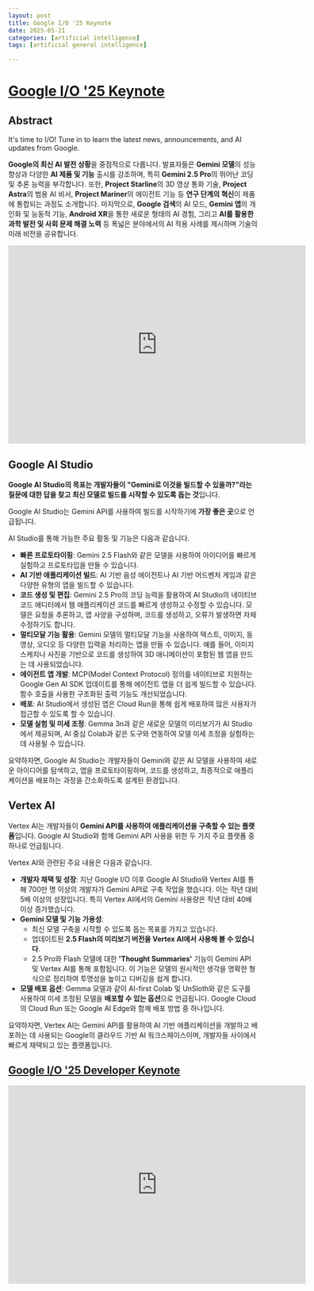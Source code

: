 ```yaml
---
layout: post
title: Google I/O '25 Keynote
date: 2025-05-21
categories: [artificial intelligence]
tags: [artificial general intelligence]

---
```


# [Google I/O '25 Keynote](https://www.youtube.com/watch?v=o8NiE3XMPrM&list=PLOU2XLYxmsILrNXoRVsNr-1KndXxAEU5e) 

## Abstract

It's time to I/O! Tune in to learn the latest news, announcements, and AI updates from Google. 

**Google의 최신 AI 발전 상황**을 중점적으로 다룹니다. 발표자들은 **Gemini 모델**의 성능 향상과 다양한 **AI 제품 및 기능** 출시를 강조하며, 특히 **Gemini 2.5 Pro**의 뛰어난 코딩 및 추론 능력을 부각합니다. 또한, **Project Starline**의 3D 영상 통화 기술, **Project Astra**의 범용 AI 비서, **Project Mariner**의 에이전트 기능 등 **연구 단계의 혁신**이 제품에 통합되는 과정도 소개합니다. 마지막으로, **Google 검색**의 AI 모드, **Gemini 앱**의 개인화 및 능동적 기능, **Android XR**을 통한 새로운 형태의 AI 경험, 그리고 **AI를 활용한 과학 발전 및 사회 문제 해결 노력** 등 폭넓은 분야에서의 AI 적용 사례를 제시하며 기술의 미래 비전을 공유합니다.

<iframe width="600" height="400" src="https://www.youtube.com/embed/o8NiE3XMPrM?si=YLtyB3X1yppBZEut" title="YouTube video player" frameborder="0" allow="accelerometer; autoplay; clipboard-write; encrypted-media; gyroscope; picture-in-picture; web-share" referrerpolicy="strict-origin-when-cross-origin" allowfullscreen></iframe>

## Google AI Studio

**Google AI Studio의 목표는 개발자들이 "Gemini로 이것을 빌드할 수 있을까?"라는 질문에 대한 답을 찾고 최신 모델로 빌드를 시작할 수 있도록 돕는 것**입니다.

Google AI Studio는 Gemini API를 사용하여 빌드를 시작하기에 **가장 좋은 곳**으로 언급됩니다.

AI Studio를 통해 가능한 주요 활동 및 기능은 다음과 같습니다.

*   **빠른 프로토타이핑**: Gemini 2.5 Flash와 같은 모델을 사용하여 아이디어를 빠르게 실험하고 프로토타입을 만들 수 있습니다.
*   **AI 기반 애플리케이션 빌드**: AI 기반 음성 에이전트나 AI 기반 어드벤처 게임과 같은 다양한 유형의 앱을 빌드할 수 있습니다.
*   **코드 생성 및 편집**: Gemini 2.5 Pro의 코딩 능력을 활용하여 AI Studio의 네이티브 코드 에디터에서 웹 애플리케이션 코드를 빠르게 생성하고 수정할 수 있습니다. 모델은 요청을 추론하고, 앱 사양을 구성하며, 코드를 생성하고, 오류가 발생하면 자체 수정하기도 합니다.
*   **멀티모달 기능 활용**: Gemini 모델의 멀티모달 기능을 사용하여 텍스트, 이미지, 동영상, 오디오 등 다양한 입력을 처리하는 앱을 만들 수 있습니다. 예를 들어, 이미지 스케치나 사진을 기반으로 코드를 생성하여 3D 애니메이션이 포함된 웹 앱을 만드는 데 사용되었습니다.
*   **에이전트 앱 개발**: MCP(Model Context Protocol) 정의를 네이티브로 지원하는 Google Gen AI SDK 업데이트를 통해 에이전트 앱을 더 쉽게 빌드할 수 있습니다. 함수 호출을 사용한 구조화된 출력 기능도 개선되었습니다.
*   **배포**: AI Studio에서 생성된 앱은 Cloud Run을 통해 쉽게 배포하여 많은 사용자가 접근할 수 있도록 할 수 있습니다.
*   **모델 실험 및 미세 조정**: Gemma 3n과 같은 새로운 모델의 미리보기가 AI Studio에서 제공되며, AI 중심 Colab과 같은 도구와 연동하여 모델 미세 조정을 실험하는 데 사용될 수 있습니다.

요약하자면, Google AI Studio는 개발자들이 Gemini와 같은 AI 모델을 사용하여 새로운 아이디어를 탐색하고, 앱을 프로토타이핑하며, 코드를 생성하고, 최종적으로 애플리케이션을 배포하는 과정을 간소화하도록 설계된 환경입니다.

## Vertex AI

Vertex AI는 개발자들이 **Gemini API를 사용하여 애플리케이션을 구축할 수 있는 플랫폼**입니다. Google AI Studio와 함께 Gemini API 사용을 위한 두 가지 주요 플랫폼 중 하나로 언급됩니다.

Vertex AI와 관련된 주요 내용은 다음과 같습니다.

*   **개발자 채택 및 성장**: 지난 Google I/O 이후 Google AI Studio와 Vertex AI를 통해 700만 명 이상의 개발자가 Gemini API로 구축 작업을 했습니다. 이는 작년 대비 5배 이상의 성장입니다. 특히 Vertex AI에서의 Gemini 사용량은 작년 대비 40배 이상 증가했습니다.
*   **Gemini 모델 및 기능 가용성**:
    *   최신 모델 구축을 시작할 수 있도록 돕는 목표를 가지고 있습니다.
    *   업데이트된 **2.5 Flash의 미리보기 버전을 Vertex AI에서 사용해 볼 수 있습니다**.
    *   2.5 Pro와 Flash 모델에 대한 **'Thought Summaries'** 기능이 Gemini API 및 Vertex AI를 통해 포함됩니다. 이 기능은 모델의 원시적인 생각을 명확한 형식으로 정리하여 투명성을 높이고 디버깅을 쉽게 합니다.
*   **모델 배포 옵션**: Gemma 모델과 같이 AI-first Colab 및 UnSloth와 같은 도구를 사용하여 미세 조정된 모델을 **배포할 수 있는 옵션**으로 언급됩니다. Google Cloud의 Cloud Run 또는 Google AI Edge와 함께 배포 방법 중 하나입니다.

요약하자면, Vertex AI는 Gemini API를 활용하여 AI 기반 애플리케이션을 개발하고 배포하는 데 사용되는 Google의 클라우드 기반 AI 워크스페이스이며, 개발자들 사이에서 빠르게 채택되고 있는 플랫폼입니다.

## [Google I/O '25 Developer Keynote](https://www.youtube.com/watch?v=GjvgtwSOCao&list=PLOU2XLYxmsILrNXoRVsNr-1KndXxAEU5e&index=2)


<iframe width="600" height="400" src="https://www.youtube.com/embed/GjvgtwSOCao?si=nSxXQcsjit-Oa9I3" title="YouTube video player" frameborder="0" allow="accelerometer; autoplay; clipboard-write; encrypted-media; gyroscope; picture-in-picture; web-share" referrerpolicy="strict-origin-when-cross-origin" allowfullscreen></iframe>